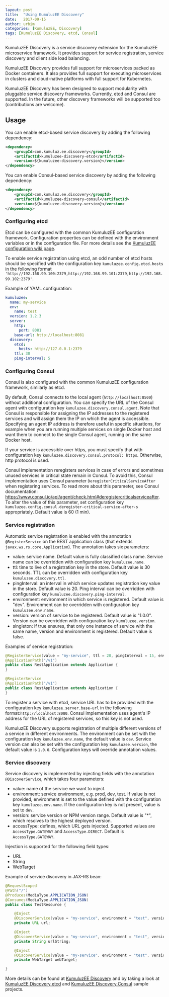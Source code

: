 ```yaml
---
layout: post
title:  "Using KumuluzEE Discovery"
date:   2017-09-15
author: urbim
categories: [KumuluzEE, Discovery]
tags: [KumuluzEE Discovery, etcd, Consul]
---
```


KumuluzEE Discovery is a service discovery extension for the KumuluzEE microservice framework. It provides support for service registration, service discovery and client side load balancing.

KumuluzEE Discovery provides full support for microservices packed as Docker containers. It also provides full support for executing microservices in clusters and cloud-native platforms with full support for Kubernetes.

KumuluzEE Discovery has been designed to support modularity with pluggable service discovery frameworks. Currently, etcd and Consul are supported. In the future, other discovery frameworks will be supported too (contributions are welcome).

## Usage

You can enable etcd-based service discovery by adding the following dependency:
```xml
<dependency>
    <groupId>com.kumuluz.ee.discovery</groupId>
    <artifactId>kumuluzee-discovery-etcd</artifactId>
    <version>${kumuluzee-discovery.version}</version>
</dependency>
```

You can enable Consul-based service discovery by adding the following dependency:
```xml
<dependency>
    <groupId>com.kumuluz.ee.discovery</groupId>
    <artifactId>kumuluzee-discovery-consul</artifactId>
    <version>${kumuluzee-discovery.version}</version>
</dependency>
```

<!--more-->

### Configuring etcd

Etcd can be configured with the common KumuluzEE configuration framework. Configuration properties can be defined with
the environment variables or in the configuration file. For more details see the
[KumuluzEE configuration wiki page](https://github.com/kumuluz/kumuluzee/wiki/Configuration).

To enable service registration using etcd, an odd number of etcd hosts should be specified with the configuration key
`kumuluzee.config.etcd.hosts` in the following format
`'http://192.168.99.100:2379,http://192.168.99.101:2379,http://192.168.99.102:2379'`.

Example of YAML configuration:

```yaml
kumuluzee:
  name: my-service
  env:
    name: test
  version: 1.2.3
  server:
    http:
      port: 8081
    base-url: http://localhost:8081
  discovery:
    etcd:
      hosts: http://127.0.0.1:2379
    ttl: 30
    ping-interval: 5
```

### Configuring Consul

Consul is also configured with the common KumuluzEE configuration framework, similarly as etcd.

By default, Consul connects to the local agent (`http://localhost:8500`) without additional configuration. You can
specify the URL of the Consul agent with configuration key `kumuluzee.discovery.consul.agent`. Note that Consul is
responsible for assigning the IP addresses to the registered services and will assign them the IP on which the agent is
accessible. Specifying an agent IP address is therefore useful in specific situations, for example when you are running
multiple services on single Docker host and want them to connect to the single Consul agent, running on the same Docker
host.

If your service is accessible over https, you must specify that with configuration key
`kumuluzee.discovery.consul.protocol: https`. Otherwise, http protocol is used.

Consul implementation reregisters services in case of errors and sometimes unused services in critical state remain in
Consul. To avoid this, Consul implementation uses Consul parameter `DeregisterCriticalServiceAfter` when registering
services. To read more about this parameter, see Consul documentation: https://www.consul.io/api/agent/check.html#deregistercriticalserviceafter.
To alter the value of this parameter, set configuration key `kumuluzee.config.consul.deregister-critical-service-after-s`
appropriately. Default value is 60 (1 min).

### Service registration

Automatic service registration is enabled with the annotation `@RegisterService` on the REST application class (that extends
`javax.ws.rs.core.Application`). The annotation takes six parameters:

- value: service name. Default value is fully classified class name. Service name can be overridden with configuration key `kumuluzee.name`.
- ttl: time to live of a registration key in the store. Default value is 30 seconds. TTL can be overridden with configuration key `kumuluzee.discovery.ttl`.
- pingInterval: an interval in which service updates registration key value in the store. Default value is 20. Ping interval can be overridden with configuration key `kumuluzee.discovery.ping-interval`.
- environment: environment in which service is registered. Default value is "dev". Environment can be overridden with configuration key `kumuluzee.env.name`.
- version: version of service to be registered. Default value is "1.0.0". Version can be overridden with configuration key `kumuluzee.version`.
- singleton: if true ensures, that only one instance of service with the same name, version and environment is
registered. Default value is false.

Examples of service registration:
```java
@RegisterService(value = "my-service", ttl = 20, pingInterval = 15, environment = "test", version = "1.0.0", singleton = false)
@ApplicationPath("/v1")
public class RestApplication extends Application {
}
```

```java
@RegisterService
@ApplicationPath("/v1")
public class RestApplication extends Application {
}
```

To register a service with etcd, service URL has to be provided with the configuration key `kumuluzee.server.base-url` in
the following format:`http://localhost:8080`. Consul implementation uses agent's IP address for the URL of registered
services, so this key is not used.

KumuluzEE Discovery supports registration of multiple different versions of a service in different environments. The
environment can be set with the configuration key `kumuluzee.env.name`, the default value is `dev`. Service version can
also be set with the configuration key `kumuluzee.version`, the default value is `1.0.0`. Configuration keys will
override annotation values.

### Service discovery

Service discovery is implemented by injecting fields with the annotation `@DiscoverService`, which takes four parameters:

- value: name of the service we want to inject.
- environment: service environment, e.g. prod, dev, test. If value is not provided, environment is set to the value
defined with the configuration key `kumuluzee.env.name`. If the configuration key is not present, value is set to `dev`.
- version: service version or NPM version range. Default value is "*", which resolves to the highest deployed
version.
- accessType: defines, which URL gets injected. Supported values are `AccessType.GATEWAY` and `AccessType.DIRECT`.
Default is `AccessType.GATEWAY`.

Injection is supported for the following field types:

- URL
- String
- WebTarget

Example of service discovery in JAX-RS bean:
```java
@RequestScoped
@Path("/")
@Produces(MediaType.APPLICATION_JSON)
@Consumes(MediaType.APPLICATION_JSON)
public class TestResource {

    @Inject
    @DiscoverService(value = "my-service", environment = "test", version = "1.0.0")
    private URL url;

    @Inject
    @DiscoverService(value = "my-service", environment = "test", version = "1.0.0")
    private String urlString;

    @Inject
    @DiscoverService(value = "my-service", environment = "test", version = "1.0.0")
    private WebTarget webTarget;

}
```

More details can be found at [KumuluzEE Discovery](https://github.com/kumuluz/kumuluzee-discovery/blob/master/README.md) and by taking a look at [KumuluzEE Discovery etcd](https://github.com/kumuluz/kumuluzee-samples/tree/master/kumuluzee-discovery-etcd) and [KumuluzEE Discovery Consul](https://github.com/kumuluz/kumuluzee-samples/tree/master/kumuluzee-discovery-consul) sample projects.
